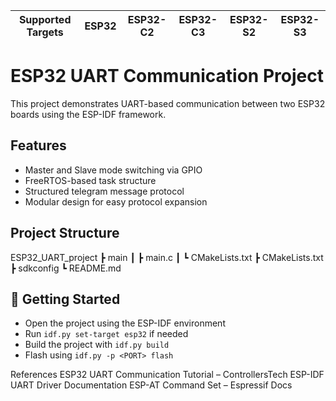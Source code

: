 | Supported Targets | ESP32 | ESP32-C2 | ESP32-C3 | ESP32-S2 | ESP32-S3 |
| ----------------- | ----- | -------- | -------- | -------- | -------- |

# ESP32 UART Communication Project

This project demonstrates UART-based communication between two ESP32 boards using the ESP-IDF framework.

## Features
- Master and Slave mode switching via GPIO
- FreeRTOS-based task structure
- Structured telegram message protocol
- Modular design for easy protocol expansion

##  Project Structure
ESP32_UART_project
┣  main
┃ ┣  main.c
┃ ┗  CMakeLists.txt
┣ CMakeLists.txt
┣  sdkconfig
┗  README.md

## 🚀 Getting Started
- Open the project using the ESP-IDF environment
- Run `idf.py set-target esp32` if needed
- Build the project with `idf.py build`
- Flash using `idf.py -p <PORT> flash`

References
ESP32 UART Communication Tutorial – ControllersTech
ESP-IDF UART Driver Documentation
ESP-AT Command Set – Espressif Docs



